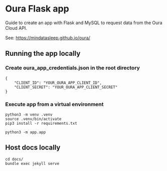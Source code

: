 # Oura Flask app

Guide to create an app with Flask and MySQL to request data from the Oura Cloud API.

See: https://mindatasleep.github.io/oura/



## Running the app locally


### Create oura_app_credentials.json in the root directory

```
{
    "CLIENT_ID": "YOUR_OURA_APP_CLIENT_ID",
    "CLIENT_SECRET": "YOUR_OURA_APP_CLIENT_SECRET"
}
```

### Execute app from a virtual environment

```
python3 -m venv .venv
source .venv/bin/activate
pip3 install -r requirements.txt

python3 -m app.app
```

## Host docs locally

```
cd docs/
bundle exec jekyll serve
```